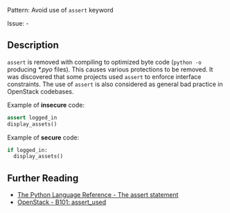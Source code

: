 Pattern: Avoid use of `assert` keyword

Issue: -

## Description

`assert` is removed with compiling to optimized byte code (`python -o` producing _*.pyo_ files). This causes various protections to be removed. It was discovered that some projects used `assert` to enforce interface constraints. The use of `assert` is also considered as general bad practice in OpenStack codebases.


Example of **insecure** code:

```python
assert logged_in
display_assets()
```

Example of **secure** code:

```python
if logged_in:
  display_assets()
```

## Further Reading

* [The Python Language Reference - The assert statement](https://docs.python.org/2/reference/simple_stmts.html#the-assert-statement)
* [OpenStack - B101: assert_used](https://docs.openstack.org/developer/bandit/plugins/assert_used.html)
